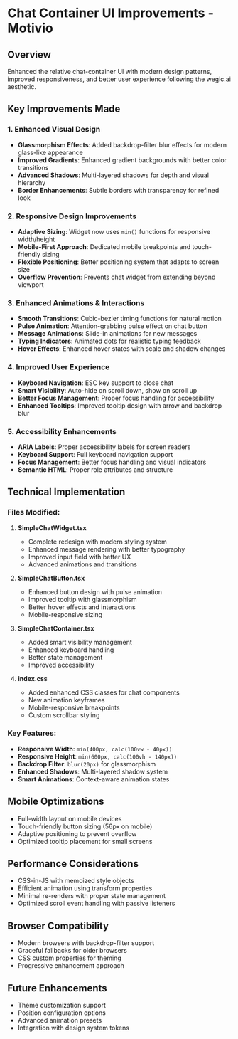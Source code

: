 # Chat Container UI Improvements - Motivio

## Overview
Enhanced the relative chat-container UI with modern design patterns, improved responsiveness, and better user experience following the wegic.ai aesthetic.

## Key Improvements Made

### 1. Enhanced Visual Design
- **Glassmorphism Effects**: Added backdrop-filter blur effects for modern glass-like appearance
- **Improved Gradients**: Enhanced gradient backgrounds with better color transitions
- **Advanced Shadows**: Multi-layered shadows for depth and visual hierarchy
- **Border Enhancements**: Subtle borders with transparency for refined look

### 2. Responsive Design Improvements
- **Adaptive Sizing**: Widget now uses `min()` functions for responsive width/height
- **Mobile-First Approach**: Dedicated mobile breakpoints and touch-friendly sizing
- **Flexible Positioning**: Better positioning system that adapts to screen size
- **Overflow Prevention**: Prevents chat widget from extending beyond viewport

### 3. Enhanced Animations & Interactions
- **Smooth Transitions**: Cubic-bezier timing functions for natural motion
- **Pulse Animation**: Attention-grabbing pulse effect on chat button
- **Message Animations**: Slide-in animations for new messages
- **Typing Indicators**: Animated dots for realistic typing feedback
- **Hover Effects**: Enhanced hover states with scale and shadow changes

### 4. Improved User Experience
- **Keyboard Navigation**: ESC key support to close chat
- **Smart Visibility**: Auto-hide on scroll down, show on scroll up
- **Better Focus Management**: Proper focus handling for accessibility
- **Enhanced Tooltips**: Improved tooltip design with arrow and backdrop blur

### 5. Accessibility Enhancements
- **ARIA Labels**: Proper accessibility labels for screen readers
- **Keyboard Support**: Full keyboard navigation support
- **Focus Management**: Better focus handling and visual indicators
- **Semantic HTML**: Proper role attributes and structure

## Technical Implementation

### Files Modified:
1. **SimpleChatWidget.tsx**
   - Complete redesign with modern styling system
   - Enhanced message rendering with better typography
   - Improved input field with better UX
   - Advanced animations and transitions

2. **SimpleChatButton.tsx**
   - Enhanced button design with pulse animation
   - Improved tooltip with glassmorphism
   - Better hover effects and interactions
   - Mobile-responsive sizing

3. **SimpleChatContainer.tsx**
   - Added smart visibility management
   - Enhanced keyboard handling
   - Better state management
   - Improved accessibility

4. **index.css**
   - Added enhanced CSS classes for chat components
   - New animation keyframes
   - Mobile-responsive breakpoints
   - Custom scrollbar styling

### Key Features:
- **Responsive Width**: `min(400px, calc(100vw - 40px))`
- **Responsive Height**: `min(600px, calc(100vh - 140px))`
- **Backdrop Filter**: `blur(20px)` for glassmorphism
- **Enhanced Shadows**: Multi-layered shadow system
- **Smart Animations**: Context-aware animation states

## Mobile Optimizations
- Full-width layout on mobile devices
- Touch-friendly button sizing (56px on mobile)
- Adaptive positioning to prevent overflow
- Optimized tooltip placement for small screens

## Performance Considerations
- CSS-in-JS with memoized style objects
- Efficient animation using transform properties
- Minimal re-renders with proper state management
- Optimized scroll event handling with passive listeners

## Browser Compatibility
- Modern browsers with backdrop-filter support
- Graceful fallbacks for older browsers
- CSS custom properties for theming
- Progressive enhancement approach

## Future Enhancements
- Theme customization support
- Position configuration options
- Advanced animation presets
- Integration with design system tokens
